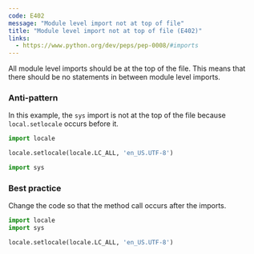 ```yaml
---
code: E402
message: "Module level import not at top of file"
title: "Module level import not at top of file (E402)"
links:
  - https://www.python.org/dev/peps/pep-0008/#imports
---
```


All module level imports should be at the top of the file. This means that there should be no statements in between module level imports.

### Anti-pattern

In this example, the `sys` import is not at the top of the file because `local.setlocale` occurs before it.

```python
import locale

locale.setlocale(locale.LC_ALL, 'en_US.UTF-8')

import sys
```

### Best practice

Change the code so that the method call occurs after the imports.

```python
import locale
import sys

locale.setlocale(locale.LC_ALL, 'en_US.UTF-8')
```
